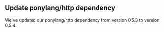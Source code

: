 ## Update ponylang/http dependency

We've updated our ponylang/http dependency from version 0.5.3 to version 0.5.4.
